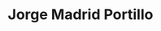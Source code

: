 ---
id: "jorgemadrid"
image: 
  src: "/src/images/jorgemadrid.jpg"
  alt: "jorge madrid"
title: "Jorge Madrid Portillo"
location: "USA, Manhattan - Madrid, Spain"
year: ""
platform: "Web Dev, Soluciones de Software"
tech: "Shopify (Hydrogen and Liquid), Javascript, React, Remix, Wordpress, React Native, PHP"
show_title: {portfolio: true, card: false}
secondary_link: { href: "/data/Jorge_Madrid_Portillo_CV.pdf", text: "Download my resume in pdf" }
url: "https://www.linkedin.com/in/jorge-madrid-0b17a915a/"
description: "Soy un ingeniero de software con más de 12 años de experiencia en el campo, trabajando tanto como freelance como para otras empresas. Después de graduarme de San Pablo CEU en Madrid, viajé a Dinamarca y completé una Maestría en Ciencias de la Computación en la Universidad de Aalborg. Me gusta explorar diversos campos, pero me he centrado principalmente en el desarrollo web y aplicaciones móviles.

Entre mis áreas de especialización se encuentran React, Astro, Remix, Shopify (Hydrogen y Liquid), Wordpress, React Native y PHP, aunque estoy preparado para implementar soluciones de software más allá de este ámbito si es necesario. A continuación, puedes consultar mi perfil de LinkedIn y descargar mi currículum en PDF."
---